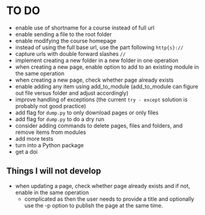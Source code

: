 # TO DO
* enable use of shortname for a course instead of full url
* enable sending a file to the root folder
* enable modifying the course homepage
* instead of using the full base url, use the part following `http{s}://`
* capture urls with double forward slashes `//`
* implement creating a new folder in a new folder in one operation
* when creating a new page, enable option to add to an existing module in the same operation
* when creating a new page, check whether page already exists
* enable adding any item using add_to_module (add_to_module can figure out file versus folder and adjust accordingly)
* improve handling of exceptions (the current `try - except` solution is probably not good practice)
* add flag for `dump.py` to only download pages or only files
* add flag for `dump.py` to do a dry run
* consider adding commands to delete pages, files and folders, and remove items from modules
* add more tests
* turn into a Python package
* get a doi

## Things I will not develop
* when updating a page, check whether page already exists and if not, enable in the same operation
  - complicated as then the user needs to provide a title and optionally use the -p option to publish the page at the same time.
